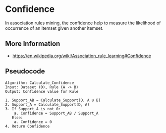 # Confidence

In association rules mining, the confidence help to measure the 
likelihood of occurrence of an itemset given another itemset.

## More Information

- https://en.wikipedia.org/wiki/Association_rule_learning#Confidence

## Pseudocode

```text
Algorithm: Calculate_Confidence
Input: Dataset (D), Rule (A -> B)
Output: Confidence value for Rule

1. Support_AB = Calculate_Support(D, A ∪ B)
2. Support_A = Calculate_Support(D, A)
3. If Support_A is not 0:
    a. Confidence = Support_AB / Support_A
   Else:
    a. Confidence = 0
4. Return Confidence
```
